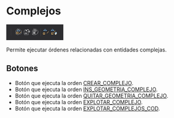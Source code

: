 # Complejos

![Barra de herramientas Complejos](../../../.gitbook/assets/complejos.png)

Permite ejecutar órdenes relacionadas con entidades complejas.

## Botones

* Botón que ejecuta la orden [CREAR_COMPLEJO](../ventana-de-dibujo/ordenes/c/crear-complejo/).
* Botón que ejecuta la orden [INS_GEOMETRIA_COMPLEJO](../ventana-de-dibujo/ordenes/i/ins_geometria_complejo.md).
* Botón que ejecuta la orden [QUITAR_GEOMETRIA_COMPLEJO](../ventana-de-dibujo/ordenes/q/quitar_geometria_complejo.md).
* Botón que ejecuta la orden [EXPLOTAR_COMPLEJO](../ventana-de-dibujo/ordenes/e/explotar-complejo.md).
* Botón que ejecuta la orden [EXPLOTAR_COMPLEJOS_COD](../ventana-de-dibujo/ordenes/e/explotar-complejos-cod.md).
